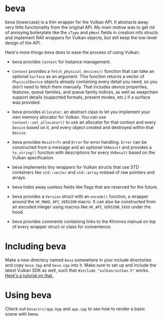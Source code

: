 # beva

beva (lowercase) is a thin wrapper for the Vulkan API. It abstracts away very
little functionality from the original API. My main motive was to get rid of
annoying boilerplate like the `sType` and `pNext` fields in creation info
structs and implement RAII wrappers for Vulkan objects, but still keep the
low-level design of the API.

Here's more things beva does to ease the process of using Vulkan:

- beva provides `Context` for instance management.

- `Context` provides a `fetch_physical_devices()` function that can take an
optional `Surface` as an argument. This function returns a vector of
`PhysicalDevice` objects already containing every detail you need, so you don't
need to fetch them manually. That includes device properties, features, queue
families, and queue family indices, as well as swapchain support details
(supported formats, present modes, etc.) if a surface was provided.

- beva provides `Allocator`, an abstract class to let you implement your own
memory allocator for Vulkan. You can use `Context::set_allocator()` to use an
allocator for that context and every `Device` based on it, and every object
created and destroyed within that `Device`.

- beva provides `Result<T>` and `Error` for error handling. `Error` can be
constructed from a message and an optional `VkResult` and provides a
`to_string()` function with descriptions for every `VkResult` based on the
Vulkan specification.

- beva implements tiny wrappers for Vulkan structs that use STD containers like
`std::vector` and `std::array` instead of raw pointers and arrays.

- beva hides away useless fields like flags that are reserved for the future.

- beva provides a `Version` struct with an `encode()` function, a wrapper around
the `VK_MAKE_API_VERSION` macro. It can also be constructed from an encoded
integer using macros like `VK_API_VERSION_XXXX` under the hood.

- beva provides comments containing links to the Khronos manual on top of every
wrapper struct or class for convenience.

# Including beva

Make a new directory named `beva` somewhere in your include directories and copy
`beva.hpp` and `beva.cpp` into it. Make sure to set up and include the latest
Vulkan SDK as well, such that `#include "vulkan/vulkan.h"` works.
[Here's a tutorial on that.](https://docs.vulkan.org/tutorial/latest/02_Development_environment.html)

# Using beva

Check out `beva/src/app.hpp` and `app.cpp` to see how to render a basic scene
with beva.
